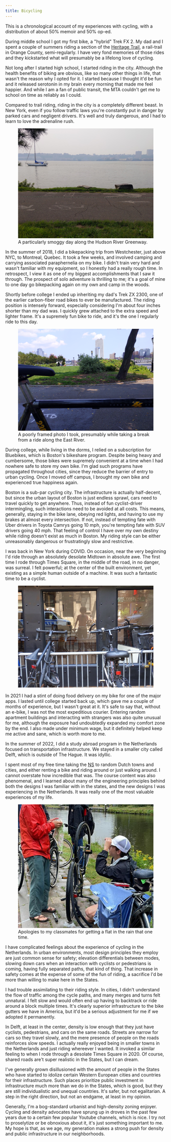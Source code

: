 ```yaml
---
title: Bicycling
---
```


This is a chronological account of my experiences with cycling, with a distribution of about 50% memoir and 50% op-ed. 

During middle school I got my first bike, a "hybrid" Trek FX 2. My dad and I spent a couple of summers riding a section of the [Heritage Trail](https://www.orangecountygov.com/1475/Heritage-Trail), a rail-trail in Orange County, semi-regularly. I have very fond memories of those rides and they kickstarted what will presumably be a lifelong love of cycling.

Not long after I started high school, I started riding in the city. Although the health benefits of biking are obvious, like so many other things in life, that wasn't the reason why I opted for it. I started because I thought it'd be fun and it released serotonin in my brain every morning that made me feel happier. And while I am a fan of public transit, the MTA couldn't get me to school on time as reliably as I could.

Compared to trail riding, riding in the city is a completely different beast. In New York, even if you follow traffic laws you're constantly put in danger by parked cars and negligent drivers. It's well and truly dangerous, and I had to learn to love the adrenaline rush.

<figure id="me">
  <img src="/images/bikes/smog.jpg">
  <figcaption>A particularly smoggy day along the Hudson River Greenway.</figcaption>
</figure>

In the summer of 2018, I did a bikepacking trip from Westchester, just above NYC, to Montreal, Quebec. It took a few weeks, and involved camping and carrying associated paraphernelia on my bike. I didn't train very hard and wasn't familiar with my equipment, so I honestly had a really rough time. In retrospect, I view it as one of my biggest accomplishments that I saw it through. The prospect of solo adventure is thrilling to me; it's a goal of mine to one day go bikepacking again on my own and camp in the woods.

Shortly before college I ended up inheriting my dad's Trek ZX 2300, one of the earlier carbon-fiber road bikes to ever be manufactured. The riding position is intensely forward, especially considering I'm about four inches shorter than my dad was. I quickly grew attached to the extra speed and lighter frame. It's a supremely fun bike to ride, and it's the one I regularly ride to this day.

<figure id="me">
  <img src="/images/bikes/eastriver.jpg">
  <figcaption>A poorly framed photo I took, presumably while taking a break from a ride along the East River.</figcaption>
</figure>

During college, while living in the dorms, I relied on a subscription for Bluebikes, which is Boston's bikeshare program. Despite being heavy and cumbersome, those bikes were supremely convenient at a time when I had nowhere safe to store my own bike. I'm glad such programs have propagated throughout cities, since they reduce the barrier of entry to urban cycling. Once I moved off campus, I brought my own bike and experienced true happiness again.

Boston is a sub-par cycling city. The infrastructure is actually half-decent, but since the urban layout of Boston is just endless sprawl, cars need to travel quickly to get anywhere. Thus, instead of fun cyclist-driver intermingling, such interactions need to be avoided at all costs. This means, generally, staying in the bike lane, obeying red lights, and having to use my brakes at almost every intersection. If not, instead of tempting fate with Uber drivers in Toyota Camrys going 10 mph, you're tempting fate with SUV drivers going 40 mph. That feeling of control I have over my own destiny while riding doesn't exist as much in Boston. My riding style can be either unreasonably dangerous or frustratingly slow and restrictive. 

I was back in New York during COVID. On occasion, near the very beginning I'd ride through an absolutely desolate Midtown in absolute awe. The first time I rode through Times Square, in the middle of the road, in no danger, was surreal. I felt powerful; at the center of the built environment, yet existing as a simple human outside of a machine. It was such a fantastic time to be a cyclist.

<figure id="me">
  <img src="/images/bikes/me.jpg">
</figure>

In 2021 I had a stint of doing food delivery on my bike for one of the major apps. I lasted until college started back up, which gave me a couple of months of experience, but I wasn't great at it. It's safe to say that, without an e-bike, I was not the most expeditious courier. Entering random apartment buildings and interacting with strangers was also quite unusual for me, although the exposure had undoubtedly expanded my comfort zone by the end. I also made under minimum wage, but it definitely helped keep me active and sane, which is worth more to me.

In the summer of 2022, I did a study abroad program in the Netherlands focused on transportation infrastructure. We stayed in a smaller city called Delft, which is outside of The Hague. It was idyllic. 

I spent most of my free time taking the [NS](https://en.wikipedia.org/wiki/Nederlandse_Spoorwegen) to random Dutch towns and cities, and either renting a bike and riding around or just walking around. I cannot overstate how incredible that was. The course content was also phenomenal, and I learned about many of the engineering principles behind both the designs I was familiar with in the states, and the new designs I was experiencing in the Netherlands. It was really one of the most valuable experiences of my life.

<figure id="me">
  <img src="/images/bikes/flat.jpeg">
  <figcaption>Apologies to my classmates for getting a flat in the rain that one time.</figcaption>
</figure>

I have complicated feelings about the experience of cycling in the Netherlands. In urban environments, most design principles they employ are just common sense for safety; elevation differentials between modes, slowing down cars when an interaction with cyclists or pedestrians is coming, having fully separated paths, that kind of thing. That increase in safety comes at the expense of some of the fun of riding, a sacrifice I'd be more than willing to make here in the States. 

I had trouble assimilating to their riding style. In cities, I didn't understand the flow of traffic among the cycle paths, and many merges and turns felt unnatural. I felt slow and would often end up having to backtrack or ride around a block multiple times. It's clearly superior infrastructure to the bike gutters we have in America, but it'd be a serious adjustment for me if we adopted it permanently.

In Delft, at least in the center, density is low enough that they just have cyclists, pedestrians, and cars on the same roads. Streets are narrow for cars so they travel slowly, and the mere presence of people on the roads reinforces slow speeds. I actually really enjoyed being in smaller towns in the Netherlands and just riding whereever I wanted. It invoked a similar feeling to when I rode through a desolate Times Square in 2020. Of course, shared roads are't super realistic in the States, but I can dream.

I've generally grown disillusioned with the amount of people in the States who have started to idolize certain Western European cities and countries for their infrastructure. Such places prioritize public investment in infrastructure much more than we do in the States, which is good, but they are still individualistic and unequal countries. It's safer, but not egalitarian. A step in the right direction, but not an endgame, at least in my opinion.

Generally, I'm a bog-standard urbanist and high-density zoning enjoyer. Cycling and density advocates have sprung up in droves in the past few years due to a certain few popular Youtube channels, which is nice. I try not to proselytize or be obnoxious about it, it's just something important to me. My hope is that, as we age, my generation makes a strong push for density and public infrastructure in our neighborhoods. 
